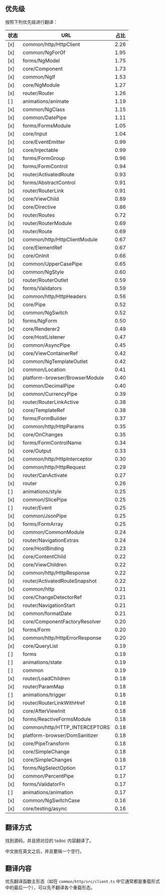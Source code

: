 ## 优先级

按照下列优先级进行翻译：

状态|URL|占比
---|---|----
[x]  | common/http/HttpClient  | 2.26
[x]  | common/NgForOf  | 1.95
[x]  | forms/NgModel  | 1.75
[x]  | core/Component  | 1.73
[x]  | common/NgIf  | 1.53
[x]  | core/NgModule  | 1.27
[x]  | router/Router  | 1.26
[ ]  | animations/animate  | 1.19
[x]  | common/NgClass  | 1.15
[x]  | common/DatePipe  | 1.11
[x]  | forms/FormsModule  | 1.05
[x]  | core/Input  | 1.04
[x]  | core/EventEmitter  | 0.99
[x]  | core/Injectable  | 0.99
[x]  | forms/FormGroup  | 0.96
[x]  | forms/FormControl  | 0.94
[x]  | router/ActivatedRoute  | 0.93
[x]  | forms/AbstractControl  | 0.91
[x]  | router/RouterLink  | 0.91
[x]  | core/ViewChild  | 0.89
[x]  | core/Directive  | 0.86
[x]  | router/Routes  | 0.72
[x]  | router/RouterModule  | 0.69
[x]  | router/Route  | 0.69
[x]  | common/http/HttpClientModule  | 0.67
[x]  | core/ElementRef  | 0.67
[x]  | core/OnInit  | 0.66
[x]  | common/UpperCasePipe  | 0.65
[x]  | common/NgStyle  | 0.60
[x]  | router/RouterOutlet  | 0.59
[x]  | forms/Validators  | 0.59
[x]  | common/http/HttpHeaders  | 0.56
[x]  | core/Pipe  | 0.52
[x]  | common/NgSwitch  | 0.52
[x]  | forms/NgForm  | 0.50
[x]  | core/Renderer2  | 0.49
[x]  | core/HostListener  | 0.47
[x]  | common/AsyncPipe  | 0.45
[x]  | core/ViewContainerRef  | 0.42
[x]  | common/NgTemplateOutlet  | 0.42
[x]  | common/Location  | 0.41
[x]  | platform-browser/BrowserModule  | 0.40
[x]  | common/DecimalPipe  | 0.40
[x]  | common/CurrencyPipe  | 0.39
[x]  | router/RouterLinkActive  | 0.38
[x]  | core/TemplateRef  | 0.38
[x]  | forms/FormBuilder  | 0.37
[x]  | common/http/HttpParams  | 0.35
[x]  | core/OnChanges  | 0.35
[x]  | forms/FormControlName  | 0.34
[x]  | core/Output  | 0.33
[x]  | common/http/HttpInterceptor  | 0.30
[x]  | common/http/HttpRequest  | 0.29
[x]  | router/CanActivate  | 0.27
[x]  | router  | 0.26
[ ]  | animations/style  | 0.25
[x]  | common/SlicePipe  | 0.25
[ ]  | router/Event  | 0.25
[x]  | common/JsonPipe  | 0.25
[x]  | forms/FormArray  | 0.25
[x]  | common/CommonModule  | 0.24
[x]  | router/NavigationExtras  | 0.24
[x]  | core/HostBinding  | 0.23
[x]  | core/ContentChild  | 0.22
[x]  | core/ViewChildren  | 0.22
[x]  | common/http/HttpResponse  | 0.22
[x]  | router/ActivatedRouteSnapshot  | 0.22
[x]  | common/http  | 0.21
[x]  | core/ChangeDetectorRef  | 0.21
[x]  | router/NavigationStart  | 0.21
[x]  | common/formatDate  | 0.21
[x]  | core/ComponentFactoryResolver  | 0.20
[x]  | forms/Form  | 0.20
[x]  | common/http/HttpErrorResponse  | 0.20
[x]  | core/QueryList  | 0.19
[ ]  | forms  | 0.19
[ ]  | animations/state  | 0.19
[ ]  | common  | 0.19
[x]  | router/LoadChildren  | 0.18
[x]  | router/ParamMap  | 0.18
[ ]  | animations/trigger  | 0.18
[x]  | router/RouterLinkWithHref  | 0.18
[x]  | core/AfterViewInit  | 0.18
[x]  | forms/ReactiveFormsModule  | 0.18
[x]  | common/http/HTTP_INTERCEPTORS  | 0.18
[x]  | platform-browser/DomSanitizer  | 0.18
[x]  | core/PipeTransform  | 0.18
[x]  | core/SimpleChange  | 0.18
[x]  | core/SimpleChanges  | 0.18
[x]  | forms/NgSelectOption  | 0.17
[x]  | common/PercentPipe  | 0.17
[x]  | forms/ValidatorFn  | 0.17
[ ]  | animations/animation  | 0.17
[x]  | common/NgSwitchCase  | 0.16
[x]  | core/testing/async  | 0.16

## 翻译方式

找到源码，并且把对应的 tsdoc 内容翻译了。

中文放在英文之后，并且要隔一个空行。

## 翻译内容

优先翻译函数主形态（如在 `common/http/src/client.ts` 中它通常都是重载形式中的最后一个），可以先不翻译各个重载形态。

